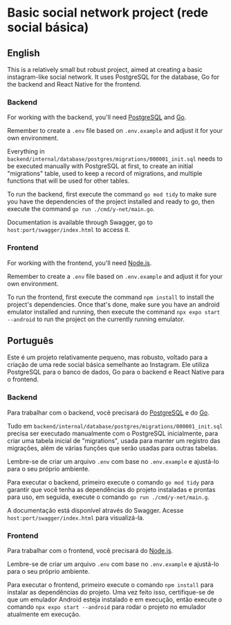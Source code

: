 # Basic social network project (rede social básica)

## English

This is a relatively small but robust project, aimed at creating a basic instagram-like social network. It uses PostgreSQL for the database, Go for the backend and React Native for the frontend.

### Backend

For working with the backend, you'll need [PostgreSQL](https://www.postgresql.org) and [Go](https://go.dev).

Remember to create a `.env` file based on `.env.example` and adjust it for your own environment.

Everything in `backend/internal/database/postgres/migrations/000001_init.sql` needs to be executed manually with PostgreSQL at first, to create an initial "migrations" table, used to keep a record of migrations, and multiple functions that will be used for other tables.

To run the backend, first execute the command `go mod tidy` to make sure you have the dependencies of the project installed and ready to go, then execute the command `go run ./cmd/y-net/main.go`.

Documentation is available through Swagger, go to `host:port/swagger/index.html` to access it.

### Frontend

For working with the frontend, you'll need [Node.js](https://nodejs.org).

Remember to create a `.env` file based on `.env.example` and adjust it for your own environment.

To run the frontend, first execute the command `npm install` to install the project's dependencies. Once that's done, make sure you have an android emulator installed and running, then execute the command `npx expo start --android` to run the project on the currently running emulator.

## Português

Este é um projeto relativamente pequeno, mas robusto, voltado para a criação de uma rede social básica semelhante ao Instagram. Ele utiliza PostgreSQL para o banco de dados, Go para o backend e React Native para o frontend.

### Backend

Para trabalhar com o backend, você precisará do [PostgreSQL](https://www.postgresql.org) e do [Go](https://go.dev).

Tudo em `backend/internal/database/postgres/migrations/000001_init.sql` precisa ser executado manualmente com o PostgreSQL inicialmente, para criar uma tabela inicial de "migrations", usada para manter um registro das migrações, além de várias funções que serão usadas para outras tabelas.

Lembre-se de criar um arquivo `.env` com base no `.env.example` e ajustá-lo para o seu próprio ambiente.

Para executar o backend, primeiro execute o comando `go mod tidy` para garantir que você tenha as dependências do projeto instaladas e prontas para uso, em seguida, execute o comando `go run ./cmd/y-net/main.g`.

A documentação está disponível através do Swagger. Acesse `host:port/swagger/index.html` para visualizá-la.

### Frontend

Para trabalhar com o frontend, você precisará do [Node.js](https://nodejs.org).

Lembre-se de criar um arquivo `.env` com base no `.env.example` e ajustá-lo para o seu próprio ambiente.

Para executar o frontend, primeiro execute o comando `npm install` para instalar as dependências do projeto. Uma vez feito isso, certifique-se de que um emulador Android esteja instalado e em execução, então execute o comando `npx expo start --android` para rodar o projeto no emulador atualmente em execução.
